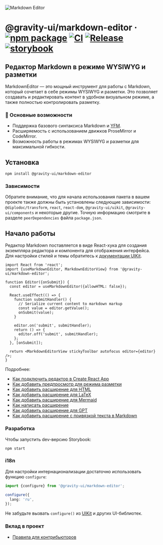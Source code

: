 ![Markdown Editor](https://github.com/user-attachments/assets/0b4e5f65-54cf-475f-9c68-557a4e9edb46)

# @gravity-ui/markdown-editor &middot; [![npm package](https://img.shields.io/npm/v/@gravity-ui/markdown-editor)](https://www.npmjs.com/package/@gravity-ui/markdown-editor) [![CI](https://img.shields.io/github/actions/workflow/status/gravity-ui/markdown-editor/ci.yml?branch=main&label=CI)](https://github.com/gravity-ui/markdown-editor/actions/workflows/ci.yml?query=branch:main) [![Release](https://img.shields.io/github/actions/workflow/status/gravity-ui/markdown-editor/release.yml?branch=main&label=Release)](https://github.com/gravity-ui/markdown-editor/actions/workflows/release.yml?query=branch:main) [![storybook](https://img.shields.io/badge/Storybook-deployed-ff4685)](https://preview.gravity-ui.com/md-editor/)

## Редактор Markdown в режиме WYSIWYG и разметки

MarkdownEditor — это мощный инструмент для работы с Markdown, который сочетает в себе режимы WYSIWYG и разметки. Это позволяет создавать и редактировать контент в удобном визуальном режиме, а также полностью контролировать разметку.

### 🔧 Основные возможности

- Поддержка базового синтаксиса Markdown и [YFM](https://ydocs.tech).
- Расширяемость с использованием движков ProseMirror и CodeMirror.
- Возможность работы в режимах WYSIWYG и разметки для максимальной гибкости.

## Установка

```shell
npm install @gravity-ui/markdown-editor
```

### Зависимости

Обратите внимание, что для начала использования пакета в вашем проекте также должны быть установлены следующие зависимости: `@diplodoc/transform`, `react`, `react-dom`, `@gravity-ui/uikit`, `@gravity-ui/components` и некоторые другие. Точную информацию смотрите в разделе `peerDependencies` файла `package.json`.

## Начало работы

Редактор Markdown поставляется в виде React-хука для создания экземпляра редактора и компонента для отображения интерфейса.  
Для настройки стилей и темы обратитесь к [документации UIKit](https://github.com/gravity-ui/uikit?tab=readme-ov-file#styles).

```tsx
import React from 'react';
import {useMarkdownEditor, MarkdownEditorView} from '@gravity-ui/markdown-editor';

function Editor({onSubmit}) {
  const editor = useMarkdownEditor({allowHTML: false});

  React.useEffect(() => {
    function submitHandler() {
      // Serialize current content to markdown markup
      const value = editor.getValue();
      onSubmit(value);
    }

    editor.on('submit', submitHandler);
    return () => {
      editor.off('submit', submitHandler);
    };
  }, [onSubmit]);

  return <MarkdownEditorView stickyToolbar autofocus editor={editor} />;
}
```
Подробнее:
- [Как подключить редактор в Create React App](https://preview.gravity-ui.com/md-editor/?path=/docs/docs-getting-started-create-react-app--docs)
- [Как добавить предпросмотр для режима разметки](https://preview.gravity-ui.com/md-editor/?path=/docs/docs-getting-started-preview--docs)
- [Как добавить расширение для HTML](https://preview.gravity-ui.com/md-editor/?path=/docs/docs-extensions-html-block--docs)
- [Как добавить расширение для LaTeX](https://preview.gravity-ui.com/md-editor/?path=/docs/docs-extensions-latex-extension--docs)
- [Как добавить расширение для Mermaid](https://preview.gravity-ui.com/md-editor/?path=/docs/docs-extensions-mermaid-extension--docs)
- [Как написать расширение](https://preview.gravity-ui.com/md-editor/?path=/docs/docs-develop-extension-creation--docs)
- [Как добавить расширение для GPT](https://preview.gravity-ui.com/md-editor/?path=/docs/docs-extensions-gpt--docs)
- [Как добавить расширение с привязкой текста в Markdown](https://preview.gravity-ui.com/md-editor/?path=/docs/docs-develop-extension-with-popup--docs)

### Разработка
Чтобы запустить dev-версию Storybook:

```shell
npm start
```

### i18n

Для настройки интернационализации достаточно использовать функцию `configure`:

```typescript
import {configure} from '@gravity-ui/markdown-editor';

configure({
  lang: 'ru',
});
```

Не забудьте вызвать `configure()` из [UIKit](https://github.com/gravity-ui/uikit?tab=readme-ov-file#i18n) и других UI-библиотек.

### Вклад в проект

- [Правила для контрибьюторов](https://preview.gravity-ui.com/md-editor/?path=/docs/docs-contributing--docs)